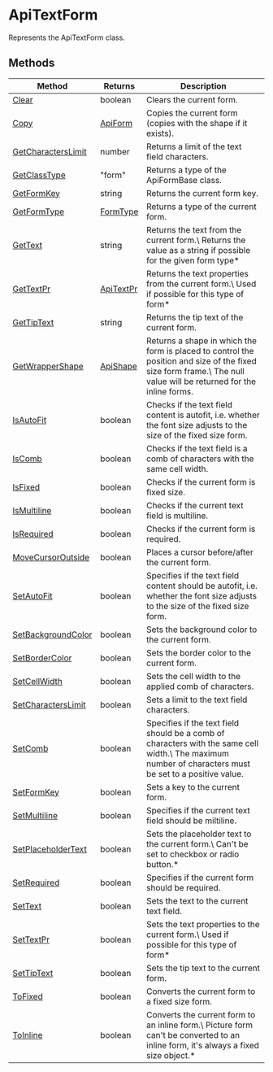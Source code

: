 # ApiTextForm

Represents the ApiTextForm class.


## Methods

| Method | Returns | Description |
| ------ | ------- | ----------- |
| [Clear](./Methods/Clear.md) | boolean | Clears the current form. |
| [Copy](./Methods/Copy.md) | [ApiForm](../Enumeration/ApiForm.md) | Copies the current form (copies with the shape if it exists). |
| [GetCharactersLimit](./Methods/GetCharactersLimit.md) | number | Returns a limit of the text field characters. |
| [GetClassType](./Methods/GetClassType.md) | "form" | Returns a type of the ApiFormBase class. |
| [GetFormKey](./Methods/GetFormKey.md) | string | Returns the current form key. |
| [GetFormType](./Methods/GetFormType.md) | [FormType](../Enumeration/FormType.md) | Returns a type of the current form. |
| [GetText](./Methods/GetText.md) | string | Returns the text from the current form.\ Returns the value as a string if possible for the given form type* |
| [GetTextPr](./Methods/GetTextPr.md) | [ApiTextPr](../ApiTextPr/ApiTextPr.md) | Returns the text properties from the current form.\ Used if possible for this type of form* |
| [GetTipText](./Methods/GetTipText.md) | string | Returns the tip text of the current form. |
| [GetWrapperShape](./Methods/GetWrapperShape.md) | [ApiShape](../ApiShape/ApiShape.md) | Returns a shape in which the form is placed to control the position and size of the fixed size form frame.\ The null value will be returned for the inline forms. |
| [IsAutoFit](./Methods/IsAutoFit.md) | boolean | Checks if the text field content is autofit, i.e. whether the font size adjusts to the size of the fixed size form. |
| [IsComb](./Methods/IsComb.md) | boolean | Checks if the text field is a comb of characters with the same cell width. |
| [IsFixed](./Methods/IsFixed.md) | boolean | Checks if the current form is fixed size. |
| [IsMultiline](./Methods/IsMultiline.md) | boolean | Checks if the current text field is multiline. |
| [IsRequired](./Methods/IsRequired.md) | boolean | Checks if the current form is required. |
| [MoveCursorOutside](./Methods/MoveCursorOutside.md) | boolean | Places a cursor before/after the current form. |
| [SetAutoFit](./Methods/SetAutoFit.md) | boolean | Specifies if the text field content should be autofit, i.e. whether the font size adjusts to the size of the fixed size form. |
| [SetBackgroundColor](./Methods/SetBackgroundColor.md) | boolean | Sets the background color to the current form. |
| [SetBorderColor](./Methods/SetBorderColor.md) | boolean | Sets the border color to the current form. |
| [SetCellWidth](./Methods/SetCellWidth.md) | boolean | Sets the cell width to the applied comb of characters. |
| [SetCharactersLimit](./Methods/SetCharactersLimit.md) | boolean | Sets a limit to the text field characters. |
| [SetComb](./Methods/SetComb.md) | boolean | Specifies if the text field should be a comb of characters with the same cell width.\ The maximum number of characters must be set to a positive value. |
| [SetFormKey](./Methods/SetFormKey.md) | boolean | Sets a key to the current form. |
| [SetMultiline](./Methods/SetMultiline.md) | boolean | Specifies if the current text field should be miltiline. |
| [SetPlaceholderText](./Methods/SetPlaceholderText.md) | boolean | Sets the placeholder text to the current form.\ Can't be set to checkbox or radio button.* |
| [SetRequired](./Methods/SetRequired.md) | boolean | Specifies if the current form should be required. |
| [SetText](./Methods/SetText.md) | boolean | Sets the text to the current text field. |
| [SetTextPr](./Methods/SetTextPr.md) | boolean | Sets the text properties to the current form.\ Used if possible for this type of form* |
| [SetTipText](./Methods/SetTipText.md) | boolean | Sets the tip text to the current form. |
| [ToFixed](./Methods/ToFixed.md) | boolean | Converts the current form to a fixed size form. |
| [ToInline](./Methods/ToInline.md) | boolean | Converts the current form to an inline form.\ Picture form can't be converted to an inline form, it's always a fixed size object.* |
